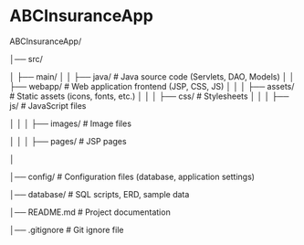 # ABCInsuranceApp

ABCInsuranceApp/

│── src/

│      ├── main/
│      │      ├── java/                # Java source code (Servlets, DAO, Models)
│      │      ├── webapp/              # Web application frontend (JSP, CSS, JS)
│      │      │      ├── assets/          # Static assets (icons, fonts, etc.)
│      │      │      ├── css/             # Stylesheets
│      │      │      ├── js/              # JavaScript files

│      │      │      ├── images/          # Image files

│      │      │      ├── pages/           # JSP pages

│

│── config/                      # Configuration files (database, application settings)

│── database/                     # SQL scripts, ERD, sample data

│── README.md                     # Project documentation

│── .gitignore                     # Git ignore file
